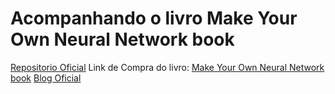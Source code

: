 # Acompanhando o livro Make Your Own Neural Network book

[Repositorio Oficial](https://github.com/makeyourownneuralnetwork/makeyourownneuralnetwork)
Link de Compra do livro: [Make Your Own Neural Network book](https://www.amazon.com/Make-Your-Own-Neural-Network/dp/1530826608/r)
[Blog Oficial](https://github.com/makeyourownneuralnetwork/makeyourownneuralnetwork)
